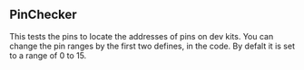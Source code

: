 ## PinChecker
This tests the pins to locate the addresses of pins on dev kits.
You can change the pin ranges by the first two defines, in the code.
By defalt it is set to a range of 0 to 15.
